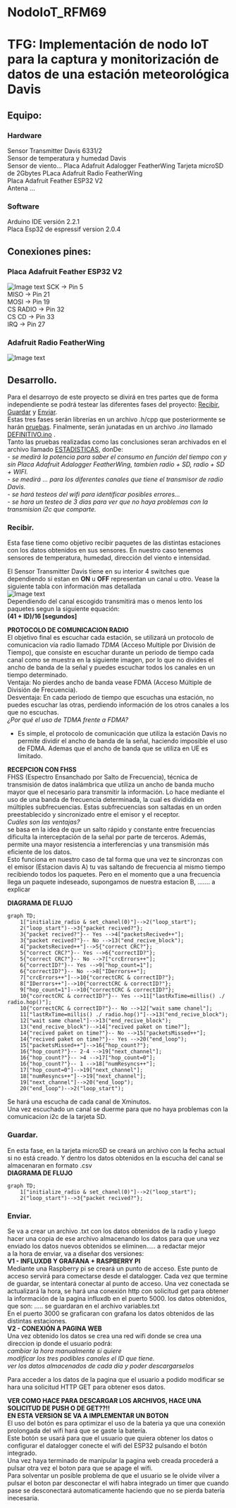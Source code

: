 # NodoIoT_RFM69
# TFG: Implementación de nodo IoT para la captura y monitorización de datos de una estación meteorológica Davis
## Equipo:
### Hardware
Sensor Transmitter Davis 6331/2  
Sensor de temperatura y humedad Davis  
Sensor de viento...
Placa Adafruit Adalogger FeatherWing 
Tarjeta microSD de 2Gbytes
PLaca Adafruit Radio FeatherWing  
Placa Adafruit Feather ESP32 V2  
Antena ...  
### Software  
Arduino IDE versión 2.2.1  
Placa Esp32 de espressif version 2.0.4  
## Conexiones pines:



### Placa Adafruit Feather ESP32 V2
![Image text](https://github.com/DaniAntolin/TFG_DANI_ANTO/blob/main/FOTOS/Adafruit_ESP32_Feather_V2_Pinout.png)
SCK -> Pin 5  
MISO -> Pin 21  
MOSI -> Pin 19   
CS RADIO -> Pin 32  
CS CD -> Pin 33  
IRQ -> Pin 27  
### Adafruit Radio FeatherWing  
![Image text](https://github.com/DaniAntolin/NodoIoT_RFM69/blob/V1.0/imagenes/imagenes/adafruit_products_Adafruit_ESP32_Feather_V2_Pinout.png)
## Desarrollo.  
Para el desarroyo de este proyecto se divirá en tres partes que de forma independiente se podrá testear las diferentes fases del proyecto: [Recibir](https://github.com/DaniAntolin/TFG_DANI_ANTO/tree/main/LIBRERIAS/RECIBIR), [Guardar](https://github.com/DaniAntolin/TFG_DANI_ANTO/tree/main/LIBRERIAS/GUARDAR) y [Enviar](https://github.com/DaniAntolin/TFG_DANI_ANTO/tree/main/LIBRERIAS/ENVIAR).  
Estas tres fases serán librerías en un archivo .h/cpp que posteriormente se harán [pruebas](https://github.com/DaniAntolin/TFG_DANI_ANTO/tree/main/PRUEBAS).
Finalmente, serán junatadas en un archivo   *.ino* llamado [DEFINITIVO.ino](https://github.com/DaniAntolin/TFG_DANI_ANTO/tree/main/DEFINITIVO) .  
Tanto las pruebas realizadas como las conclusiones seran archivados en el archivo llamado [ESTADISTICAS](https://github.com/DaniAntolin/TFG_DANI_ANTO/tree/main/ESTADISTICAS), donDe:  
*- se medirá la potencia para saber el consumo en función del tiempo con y sin Placa Adafruit Adalogger FeatherWing, tambien radio + SD, radio + SD + WIFI.*  
*- se medirá ... para los diferentes canales que tiene el transmisor de radio Davis.*  
*- se hará testeos del wifi para identificar posibles errores...*  
*- se hara un testeo de 3 dias para ver que no haya problemas con la transmision i2c que comparte.*  

### Recibir.
Esta fase tiene como objetivo recibir paquetes de las distintas estaciones con los datos obtenidos en sus sensores. En nuestro caso tenemos sensores de temperatura, humedad, dirección del viento e intensidad.  

El Sensor Transmitter Davis tiene en su interior 4 switches que dependiendo si estan en **ON** u **OFF** representan un canal u otro. Vease la siguiente tabla con información mas detallada  
![Image text](https://github.com/DaniAntolin/NodoIoT_RFM69/blob/V1.0/imagenes/imagenes/adafruit_products_Adafruit_ESP32_Feather_V2_Pinout.png)  
Dependiendo del canal escogido transmitirá mas o menos lento los paquetes segun la siguiente equación:  
**(41 + ID)/16 [segundos]**  

**PROTOCOLO DE COMUNICACION RADIO**  
El objetivo final es escuchar cada estación, se utilizará un protocolo de comunicacion vía radio llamado *TDMA* (Acceso Multiple por División de Tiempo), que consiste en escuchar durante un periodo de tiempo cada canal como se muestra en la siguiente imagen, por lo que no divides el ancho de banda de la señal y puedes escuchar todos los canales en un tiempo determinado.  
Ventaja:        No pierdes ancho de banda vease FDMA (Acceso Múltiple de División de Frecuencia).   
Desventaja:     En cada periodo de tiempo que escuchas una estación, no puedes escuchar las otras, perdiendo información de los otros canales a los que no escuchas.  
*¿Por qué el uso de TDMA frente a FDMA?*  
- Es simple, el protocolo de comunicación que utiliza la estación Davis no permite dividir el ancho de banda de la señal, haciendo imposible el uso de FDMA. Ademas que el ancho de banda que se utiliza en UE es limitado.  

**RECEPCION CON FHSS**  
FHSS (Espectro Ensanchado por Salto de Frecuencia), técnica de transmisión de datos inalámbrica que utiliza un ancho de banda mucho mayor que el necesario para transmitir la información. Lo hace mediante el uso de una banda de frecuencia determinada, la cual es dividida en múltiples subfrecuencias. Estas subfrecuencias son saltadas en un orden preestablecido y sincronizado entre el emisor y el receptor.  
*Cuáles son las ventajas?*  
se basa en la idea de que un salto rápido y constante entre frecuencias dificulta la interceptación de la señal por parte de terceros. Además, permite una mayor resistencia a interferencias y una transmisión más eficiente de los datos.  
Esto funciona en nuestro caso de tal forma que una vez te sincronzas con el emisor (Estacion davis A) tu vas saltando de frecuencia al mismo tiempo recibiendo todos los paquetes. Pero en el momento que a una frecuencia llega un paquete indeseado, supongamos de nuestra estacion B, ....... a explicar  

**DIAGRAMA DE FLUJO**
```mermaid
graph TD;
    1["initialize_radio & set_chanel(0)"]-->2("loop_start");
    2("loop_start")-->3{"packet recived?"};
    3{"packet recived?"}-- Yes -->4["packetsRecived++"];
    3{"packet recived?"}-- No -->13("end_recive_block");
    4["packetsRecived++"]-->5{"correct CRC?"};
    5{"correct CRC?"}-- Yes -->6{"correctID?"};
    5{"correct CRC?"}-- No -->7["crcErrors++"];
    6{"correctID?"}-- Yes -->9["hop_count=1"];
    6{"correctID?"}-- No -->8["IDerrors++"];
    7["crcErrors++"]-->10{"correctCRC & correctID?"};
    8["IDerrors++"]-->10{"correctCRC & correctID?"};
    9["hop_count=1"]-->10{"correctCRC & correctID?"};
    10{"correctCRC & correctID?"}-- Yes -->11["lastRxTime=millis() ./ radio.hop()"];
    10{"correctCRC & correctID?"}-- No -->12["wait same chanel"];
    11["lastRxTime=millis() ./ radio.hop()"]-->13("end_recive_block");
    12["wait same chanel"]-->13("end_recive_block");
    13("end_recive_block")-->14["recived paket on time?"];
    14{"recived paket on time?"}-- No -->15["packetsMissed++"];
    14{"recived paket on time?"}-- Yes -->20("end_loop");
    15["packetsMissed++"]-->16{"hop_count?"};
    16{"hop_count?"}-- 2-4 -->19["next_channel"];
    16{"hop_count?"}-- >4 -->17["hop_count=0"];
    16{"hop_count?"}-- 1 -->18["numResyncs++"];
    17["hop_count=0"]-->19["next_channel"];
    18["numResyncs++"]-->19["next_channel"];
    19["next_channel"]-->20("end_loop");
    20("end_loop")-->2("loop_start");
```

Se hará una escucha de cada canal de Xminutos.  
Una vez escuchado un canal se duerme para que no haya problemas con la comunicacion i2c de la tarjeta SD.  
### Guardar.
En esta fase, en la tarjeta microSD se creará un archivo con la fecha actual si no está creado. Y dentro los datos obtenidos en la escucha del canal se almacenaran en formato .csv  
**DIAGRAMA DE FLUJO**  
```mermaid
graph TD;
    1["initialize_radio & set_chanel(0)"]-->2("loop_start");
    2("loop_start")-->3{"packet recived?"};
```
### Enviar.
Se va a crear un archivo .txt con los datos obtenidos de la radio y luego hacer una copia de ese archivo almacenando los datos para que una vez enviado los datos nuevos obtenidos se eliminen..... a redactar mejor   
a la hora de enviar, va a diseñar dos versiones:  
**V1 - INFLUXDB Y GRAFANA + RASPBERRY PI**  
Mediante una Raspberry pi se creará un punto de acceso. Este punto de acceso servirá para comectarse desde el datalogger. Cada vez que termine de guardar, se intentará conectar al punto de acceso. Una vez conectada se actualizará la hora, se hará una conexión http con solicitud get para obtener la información de la pagina influxdb en el puerto 5000. los datos obtenidos, que son: ..... se guardaran en el archivo variables.txt  
En el puerto 3000 se graficaran con grafana los datos obtenidos de las distintas estaciones.  
**V2 - CONEXIÓN A PAGINA WEB**  
Una vez obtenido los datos se crea una red wifi donde se crea una direccion ip donde el usuario podrá:  
*cambiar la hora manualmente si quiere*  
*modificar los tres podibles canales el ID que tiene.*  
*ver los datos almacenados de cada día y poder descargarselos*  

Para acceder a los datos de la pagina que el usuario a podido modificar se hara una solicitud HTTP GET para obtener esos datos.  

**VER COMO HACE PARA DESCARGAR LOS ARCHIVOS, HACE UNA SOLICITUD DE PUSH O DE GET??!!**  
**EN ESTA VERSION SE VA A IMPLEMENTAR UN BOTON**  
El uso del botón es para optimizar el uso de la bateria ya que una conexión prolongada del wifi hará que se gaste la batería.   
Este botón se usará para que el usuario que quiera obtener los datos o configurar el datalogger conecte el wifi del ESP32 pulsando el botón integrado.  
Una vez haya terminado de manipular la pagina web creada procederá a pulsar otra vez el boton para que se apage el wifi.  
Para solventar un posible problema de que el usuario se le olvide vilver a pulsar el boton par desconectar el wifi habra integrado un timer que cuando pase se desconectará automaticamente haciendo que no se pierda bateria inecesaria.  
